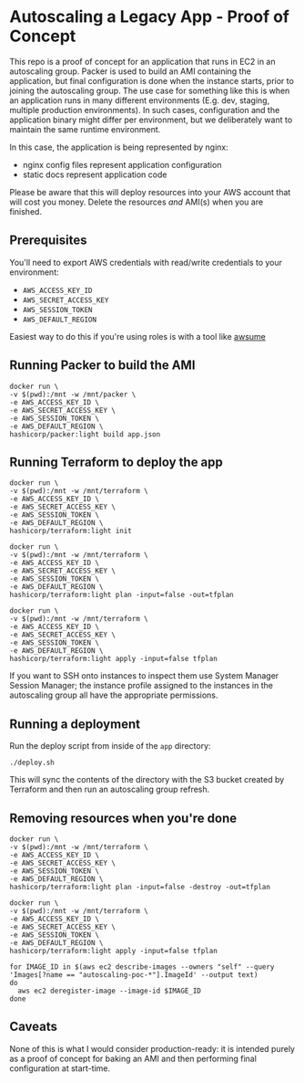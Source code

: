 # Autoscaling a Legacy App - Proof of Concept  

This repo is a proof of concept for an application that runs in EC2 in an autoscaling group. Packer is used to build an AMI containing the application, but final configuration is done when the instance starts, prior to joining the autoscaling group. The use case for something like this is when an application runs in many different environments (E.g. dev, staging, multiple production environments). In such cases, configuration and the application binary might differ per environment, but we deliberately want to maintain the same runtime environment.

In this case, the application is being represented by nginx:  
* nginx config files represent application configuration  
* static docs represent application code  

Please be aware that this will deploy resources into your AWS account that will cost you money. Delete the resources *and* AMI(s) when you are finished.

## Prerequisites

You'll need to export AWS credentials with read/write credentials to your environment:
* `AWS_ACCESS_KEY_ID`  
* `AWS_SECRET_ACCESS_KEY`  
* `AWS_SESSION_TOKEN`  
* `AWS_DEFAULT_REGION`  

Easiest way to do this if you're using roles is with a tool like [awsume](https://github.com/trek10inc/awsume)

## Running Packer to build the AMI

```
docker run \
-v $(pwd):/mnt -w /mnt/packer \
-e AWS_ACCESS_KEY_ID \
-e AWS_SECRET_ACCESS_KEY \
-e AWS_SESSION_TOKEN \
-e AWS_DEFAULT_REGION \
hashicorp/packer:light build app.json
```

## Running Terraform to deploy the app
```
docker run \
-v $(pwd):/mnt -w /mnt/terraform \
-e AWS_ACCESS_KEY_ID \
-e AWS_SECRET_ACCESS_KEY \
-e AWS_SESSION_TOKEN \
-e AWS_DEFAULT_REGION \
hashicorp/terraform:light init

docker run \
-v $(pwd):/mnt -w /mnt/terraform \
-e AWS_ACCESS_KEY_ID \
-e AWS_SECRET_ACCESS_KEY \
-e AWS_SESSION_TOKEN \
-e AWS_DEFAULT_REGION \
hashicorp/terraform:light plan -input=false -out=tfplan

docker run \
-v $(pwd):/mnt -w /mnt/terraform \
-e AWS_ACCESS_KEY_ID \
-e AWS_SECRET_ACCESS_KEY \
-e AWS_SESSION_TOKEN \
-e AWS_DEFAULT_REGION \
hashicorp/terraform:light apply -input=false tfplan
```

If you want to SSH onto instances to inspect them use System Manager Session Manager; the instance profile assigned to the instances in the autoscaling group all have the appropriate permissions.

## Running a deployment

Run the deploy script from inside of the `app` directory:

```
./deploy.sh
```

This will sync the contents of the directory with the S3 bucket created by Terraform and then run an autoscaling group refresh.

## Removing resources when you're done

```
docker run \
-v $(pwd):/mnt -w /mnt/terraform \
-e AWS_ACCESS_KEY_ID \
-e AWS_SECRET_ACCESS_KEY \
-e AWS_SESSION_TOKEN \
-e AWS_DEFAULT_REGION \
hashicorp/terraform:light plan -input=false -destroy -out=tfplan

docker run \
-v $(pwd):/mnt -w /mnt/terraform \
-e AWS_ACCESS_KEY_ID \
-e AWS_SECRET_ACCESS_KEY \
-e AWS_SESSION_TOKEN \
-e AWS_DEFAULT_REGION \
hashicorp/terraform:light apply -input=false tfplan

for IMAGE_ID in $(aws ec2 describe-images --owners "self" --query 'Images[?name == "autoscaling-poc-*"].ImageId' --output text)
do
  aws ec2 deregister-image --image-id $IMAGE_ID
done
```

## Caveats

None of this is what I would consider production-ready: it is intended purely as a proof of concept for baking an AMI and then performing final configuration at start-time.